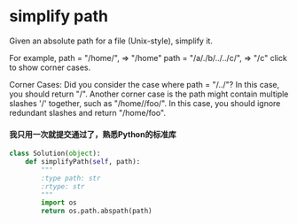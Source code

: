 # simplify path

Given an absolute path for a file (Unix-style), simplify it.

For example,
path = "/home/", => "/home"
path = "/a/./b/../../c/", => "/c"
click to show corner cases.

Corner Cases:
Did you consider the case where path = "/../"?
In this case, you should return "/".
Another corner case is the path might contain multiple slashes '/' together, such as "/home//foo/".
In this case, you should ignore redundant slashes and return "/home/foo".


#### 我只用一次就提交通过了，熟悉Python的标准库

```python
class Solution(object):
    def simplifyPath(self, path):
        """
        :type path: str
        :rtype: str
        """
        import os
        return os.path.abspath(path)
```
